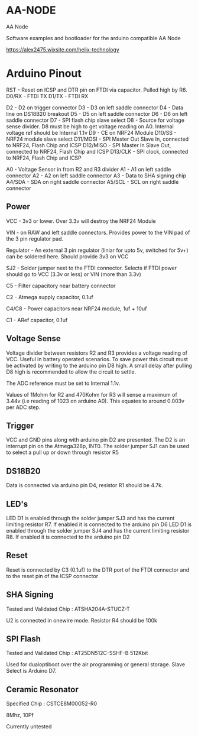 # AA-NODE
AA Node

Software examples and bootloader for the arduino compatible AA Node 

https://alex2475.wixsite.com/helix-technology

# Arduino Pinout

RST - Reset on ICSP and DTR pin on FTDI via capacitor. Pulled high by R6.
D0/RX - FTDI TX
D1/TX - FTDI RX

D2 - D2 on trigger connector
D3 - D3 on left saddle connector
D4 - Data line on DS18B20 breakout
D5 - D5 on left saddle connector
D6 - D6 on left saddle connector
D7 - SPI flash chip slave select
D8 - Source for voltage sense divider. D8 must be high to get voltage reading on A0. Internal voltage ref should be Internal 1.1v 
D9 - CE on NRF24 Module
D10/SS - NRF24 module slave select
D11/MOSI - SPI Master Out Slave In, connected to NRF24, Flash Chip and ICSP
D12/MISO - SPI Master In Slave Out, connected to NRF24, Flash Chip and ICSP
D13/CLK - SPI clock, connected to NRF24, Flash Chip and ICSP

A0 - Voltage Sensor in from R2 and R3 divider
A1 - A1 on left saddle connector
A2 - A2 on left saddle connector
A3 - Data to SHA signing chip
A4/SDA - SDA on right saddle connector
A5/SCL - SCL on right saddle connector

## Power

VCC - 3v3 or lower. Over 3.3v will destroy the NRF24 Module

VIN - on RAW and left saddle connectors. Provides power to the VIN pad of the 3 pin regulator pad. 

Regulator - An external 3 pin regulator (liniar for upto 5v, switched for 5v+) can be soldered here. Should provide 3v3 on VCC

SJ2 - Solder jumper next to the FTDI connector. Selects if FTDI power should go to VCC (3.3v or less) or VIN (more than 3.3v)

C5 - Filter capacitory near battery connector

C2 - Atmega supply capacitor, 0.1uf

C4/C8 - Power capacitors near NRF24 module, 1uf + 10uf

C1 - ARef capacitor, 0.1uf

## Voltage Sense

Voltage divider between resistors R2 and R3 provides a voltage reading of VCC. Useful in battery operated scenarios. To save power this circuit must be activated by writing to the arduino pin D8 high. A small delay after pulling D8 high is recommended to allow the circuit to settle. 

The ADC reference must be set to Internal 1.1v.

Values of 1Mohm for R2 and 470Kohm for R3 will sense a maximum of 3.44v (i.e reading of 1023 on arduino A0). This equates to around 0.003v per ADC step.

## Trigger

VCC and GND pins along with arduino pin D2 are presented. The D2 is an interrupt pin on the Atmega328p, INT0. The solder jumper SJ1 can be used to select a pull up or down through resistor R5

## DS18B20

Data is connected via arduino pin D4, resistor R1 should be 4.7k.

## LED's

LED D1 is enabled through the solder jumper SJ3 and has the current limiting resistor R7. If enabled it is connected to the arduino pin D6
LED D1 is enabled through the solder jumper SJ4 and has the current limiting resistor R8. If enabled it is connected to the arduino pin D2

## Reset

Reset is connected by C3 (0.1uf) to the DTR port of the FTDI connector and to the reset pin of the ICSP connector

## SHA Signing

Tested and Validated Chip : ATSHA204A-STUCZ-T

U2 is connected in onewire mode. Resistor R4 should be 100k

## SPI Flash

Tested and Validated Chip : AT25DN512C-SSHF-B
512Kbit

Used for dualoptiboot over the air programming or general storage. Slave Select is Arduino D7.

## Ceramic Resonator

Specified Chip : CSTCE8M00G52-R0

8Mhz, 10Pf

Currently untested






